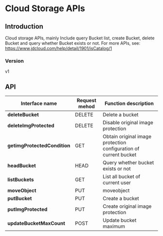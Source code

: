# Cloud Storage APIs


## Introduction
Cloud storage APIs, mainly Include query Bucket list, create Bucket, delete Bucket and query whether Bucket exists or not. For more APIs, see: https://www.jdcloud.com/help/detail/1901/isCatalog/1


### Version
v1


## API
|Interface name|Request mehod|Function description|
|---|---|---|
|**deleteBucket**|DELETE|Delete a bucket</br>|
|**deleteImgProtected**|DELETE|Disable original image protection</br>|
|**getimgProtectedCondition**|GET|Obtain original image protection configuration of current bucket</br>|
|**headBucket**|HEAD|Query whether bucket exists or not</br>|
|**listBuckets**|GET|List all bucket of current user</br>|
|**moveObject**|PUT|moveobject</br>|
|**putBucket**|PUT|Create a bucket</br>|
|**putImgProtected**|PUT|Create original image protection</br>|
|**updateBucketMaxCount**|POST|Update bucket maximum</br>|
